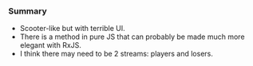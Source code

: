 
### Summary

* Scooter-like but with terrible UI.
* There is a method in pure JS that can probably be made much more elegant with RxJS.
* I think there may need to be 2 streams: players and losers. 

